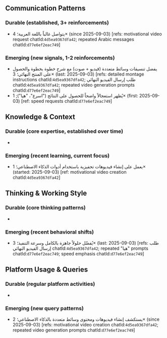 ## Communication Patterns
### Durable (established, 3+ reinforcements)
- يتواصل غالباً باللغة العربية؛ 4× (since 2025-09-03) [refs: motivational video request chatId:`4d5ea9367dfa42`; repeated Arabic messages chatId:`d77e6ef2eac749`]

### Emerging (new signals, 1-2 reinforcements)
- يفضل تنسيقات وسائط متعددة (فيديو + صوت) مع شرح خطوة بخطوة والحصول على المنتج النهائي؛ 3× (last: 2025-09-03) [refs: detailed montage instructions chatId:`4d5ea9367dfa42`; طلب إرسال الفيديو النهائي chatId:`4d5ea9367dfa42`; repeated video generation prompts chatId:`d77e6ef2eac749`]
- يُظهر استعجالاً واضحاً للحصول على النتائج ("اسرع"، "هيا"); 1× (first: 2025-09-03) [ref: speed requests chatId:`d77e6ef2eac749`]

## Knowledge & Context
### Durable (core expertise, established over time)
-

### Emerging (recent learning, current focus)
- يعمل على إنشاء فيديوهات تحفيزية باستخدام أدوات الذكاء الاصطناعي؛ 1× (started: 2025-09-03) [ref: motivational video creation chatId:`4d5ea9367dfa42`]

## Thinking & Working Style
### Durable (core thinking patterns)
-

### Emerging (recent behavioral shifts)
- يُفضّل حلولاً جاهزة بالكامل وسرعة التنفيذ؛ 3× (last: 2025-09-03) [refs: طلب إرسال الفيديو النهائي chatId:`4d5ea9367dfa42`; repeated "هيا" prompts chatId:`d77e6ef2eac749`; speed emphasis chatId:`d77e6ef2eac749`]

## Platform Usage & Queries
### Durable (regular platform activities)
-

### Emerging (new query patterns)
- يستكشف إنشاء فيديوهات ومحتوى وسائط متعددة بالذكاء الاصطناعي؛ 2× (since 2025-09-03) [refs: motivational video creation chatId:`4d5ea9367dfa42`; repeated video generation prompts chatId:`d77e6ef2eac749`]